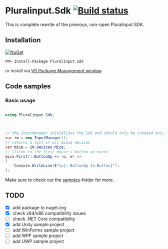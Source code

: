 # Pluralinput.Sdk [![Build status](https://ci.appveyor.com/api/projects/status/sncj8u6naeob4wbt?svg=true)](https://ci.appveyor.com/project/chgl/pluralinput-sdk)
This is complete rewrite of the previous, non-open Pluralinput SDK.

## Installation
[![NuGet](https://img.shields.io/nuget/v/Pluralinput.Sdk.svg?style=flat-square)]()

```
PM> Install-Package Pluralinput.Sdk
```
or install via [VS Package Management window](https://docs.nuget.org/ndocs/tools/package-manager-ui).

## Code samples

### Basic usage
```csharp

using Pluralinput.Sdk;

...

// the InputManager initializes the SDK and should only be created once per application
var im = new InputManager();
// returns a list of all mouse devices
var mice = im.Devices.Mice;
// listen to the first mouse's button up event
mice.First().ButtonUp += (o, e) =>
{
    Console.WriteLine($"{o}: ButtonUp {e.Button}");
};
```
Make sure to check out the [samples](/samples)-folder for more.

## TODO
- [x] add package to nuget.org
- [x] check x64/x86 compatibility issues
- [ ] check .NET Core compatibility
- [x] add Unity sample project
- [ ] add WinForms sample project
- [ ] add WPF sample project
- [ ] add UWP sample project
